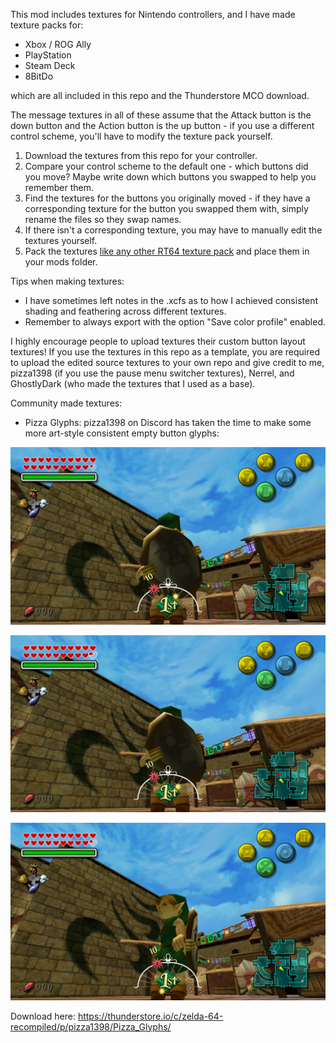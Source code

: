 This mod includes textures for Nintendo controllers, and I have made texture packs for:

- Xbox / ROG Ally
- PlayStation
- Steam Deck
- 8BitDo

which are all included in this repo and the Thunderstore MCO download.

The message textures in all of these assume that the Attack button is the down button and the Action button is the up button - if you use a different control scheme, you'll have to modify the texture pack yourself.
1. Download the textures from this repo for your controller.
2. Compare your control scheme to the default one - which buttons did you move? Maybe write down which buttons you swapped to help you remember them.
3. Find the textures for the buttons you originally moved - if they have a corresponding texture for the button you swapped them with, simply rename the files so they swap names.
4. If there isn't a corresponding texture, you may have to manually edit the textures yourself.
5. Pack the textures [like any other RT64 texture pack](https://github.com/rt64/rt64/blob/main/TEXTURE-PACKS.md) and place them in your mods folder.

Tips when making textures:
- I have sometimes left notes in the .xcfs as to how I achieved consistent shading and feathering across different textures.
- Remember to always export with the option "Save color profile" enabled.

I highly encourage people to upload textures their custom button layout textures!
If you use the textures in this repo as a template, you are required to upload the edited source textures to your own repo and give credit to me, pizza1398 (if you use the pause menu switcher textures), Nerrel, and GhostlyDark (who made the textures that I used as a base).

Community made textures:
- Pizza Glyphs: pizza1398 on Discord has taken the time to make some more art-style consistent empty button glyphs:

![Nintendo Preview](https://github.com/t0mtee/MMModernControllerOverhaul/blob/main/readme/pizza/nintendo.png?raw=true)

![Xbox Preview](https://github.com/t0mtee/MMModernControllerOverhaul/blob/main/readme/pizza/xbox.png?raw=true)

![DualShock Preview](https://github.com/t0mtee/MMModernControllerOverhaul/blob/main/readme/pizza/dualshock.png?raw=true)

Download here: https://thunderstore.io/c/zelda-64-recompiled/p/pizza1398/Pizza_Glyphs/